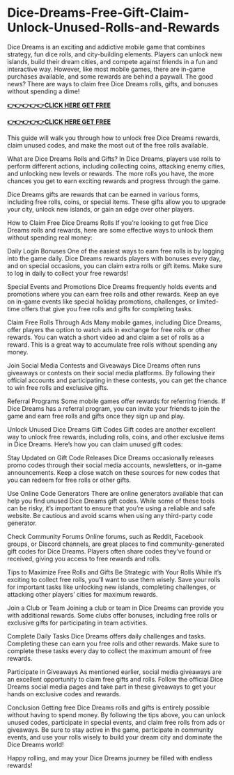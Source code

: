 # Dice-Dreams-Free-Gift-Claim-Unlock-Unused-Rolls-and-Rewards
Dice Dreams is an exciting and addictive mobile game that combines strategy, fun dice rolls, and city-building elements. Players can unlock new islands, build their dream cities, and compete against friends in a fun and interactive way. However, like most mobile games, there are in-game purchases available, and some rewards are behind a paywall. The good news? There are ways to claim free Dice Dreams rolls, gifts, and bonuses without spending a dime!



**[👉👉👉👉👉CLICK HERE GET FREE](https://usaofferzon.com/dicedreams)**


**[👉👉👉👉👉CLICK HERE GET FREE](https://usaofferzon.com/xbox)**



This guide will walk you through how to unlock free Dice Dreams rewards, claim unused codes, and make the most out of the free rolls available.

What are Dice Dreams Rolls and Gifts?
In Dice Dreams, players use rolls to perform different actions, including collecting coins, attacking enemy cities, and unlocking new levels or rewards. The more rolls you have, the more chances you get to earn exciting rewards and progress through the game.

Dice Dreams gifts are rewards that can be earned in various forms, including free rolls, coins, or special items. These gifts allow you to upgrade your city, unlock new islands, or gain an edge over other players.

How to Claim Free Dice Dreams Rolls
If you’re looking to get free Dice Dreams rolls and rewards, here are some effective ways to unlock them without spending real money:

Daily Login Bonuses
One of the easiest ways to earn free rolls is by logging into the game daily. Dice Dreams rewards players with bonuses every day, and on special occasions, you can claim extra rolls or gift items. Make sure to log in daily to collect your free rewards!

Special Events and Promotions
Dice Dreams frequently holds events and promotions where you can earn free rolls and other rewards. Keep an eye on in-game events like special holiday promotions, challenges, or limited-time offers that give you free rolls and gifts for completing tasks.

Claim Free Rolls Through Ads
Many mobile games, including Dice Dreams, offer players the option to watch ads in exchange for free rolls or other rewards. You can watch a short video ad and claim a set of rolls as a reward. This is a great way to accumulate free rolls without spending any money.

Join Social Media Contests and Giveaways
Dice Dreams often runs giveaways or contests on their social media platforms. By following their official accounts and participating in these contests, you can get the chance to win free rolls and exclusive gifts.

Referral Programs
Some mobile games offer rewards for referring friends. If Dice Dreams has a referral program, you can invite your friends to join the game and earn free rolls and gifts once they sign up and play.

Unlock Unused Dice Dreams Gift Codes
Gift codes are another excellent way to unlock free rewards, including rolls, coins, and other exclusive items in Dice Dreams. Here’s how you can claim unused gift codes:

Stay Updated on Gift Code Releases
Dice Dreams occasionally releases promo codes through their social media accounts, newsletters, or in-game announcements. Keep a close watch on these sources for new codes that you can redeem for free rolls or other gifts.

Use Online Code Generators
There are online generators available that can help you find unused Dice Dreams gift codes. While some of these tools can be risky, it’s important to ensure that you’re using a reliable and safe website. Be cautious and avoid scams when using any third-party code generator.

Check Community Forums
Online forums, such as Reddit, Facebook groups, or Discord channels, are great places to find community-generated gift codes for Dice Dreams. Players often share codes they’ve found or received, giving you access to free rewards and rolls.

Tips to Maximize Free Rolls and Gifts
Be Strategic with Your Rolls
While it’s exciting to collect free rolls, you’ll want to use them wisely. Save your rolls for important tasks like unlocking new islands, completing challenges, or attacking other players’ cities for maximum rewards.

Join a Club or Team
Joining a club or team in Dice Dreams can provide you with additional rewards. Some clubs offer bonuses, including free rolls or exclusive gifts for participating in team activities.

Complete Daily Tasks
Dice Dreams offers daily challenges and tasks. Completing these can earn you free rolls and other rewards. Make sure to complete these tasks every day to collect the maximum amount of free rewards.

Participate in Giveaways
As mentioned earlier, social media giveaways are an excellent opportunity to claim free gifts and rolls. Follow the official Dice Dreams social media pages and take part in these giveaways to get your hands on exclusive codes and rewards.

Conclusion
Getting free Dice Dreams rolls and gifts is entirely possible without having to spend money. By following the tips above, you can unlock unused codes, participate in special events, and claim free rolls from ads or giveaways. Be sure to stay active in the game, participate in community events, and use your rolls wisely to build your dream city and dominate the Dice Dreams world!

Happy rolling, and may your Dice Dreams journey be filled with endless rewards!
